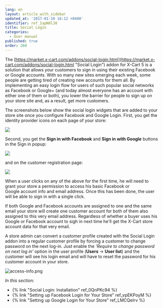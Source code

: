 ```yaml
---
lang: en
layout: article_with_sidebar
updated_at: '2017-01-10 16:12 +0400'
identifier: ref_IapN8lJ8
title: Social Login
categories:
  - User manual
published: true
order: 260
---
```

The [https://market.x-cart.com/addons/social-login.html](https://market.x-cart.com/addons/social-login.html "Social Login") addon for X-Cart 5 is a solution that allows your customers to sign in using their existing Facebook or Google accounts. With so many new sites emerging each week, some people are getting tired of creating new accounts for them all. By implementing an easy login flow for users of such popular social networks as Facebook or Google+ (and today almost everyone has an account with either one of them or both), you lower the barrier for people to sign up on your store site and, as a result, get more customers.

The screenshots below show the social login widgets that are added to your store site once you configure Facebook and Google Login. First, you get the identity provider icons on each page of your store:

![]({{site.baseurl}}/attachments/7504573/7602323.png)

Second, you get the **Sign in with Facebook** and **Sign in with Google** buttons in the Sign in popup:

![]({{site.baseurl}}/attachments/7504573/7602324.png)

and on the customer registration page:

![]({{site.baseurl}}/attachments/7504573/7602325.png)

When a user clicks on any of the above for the first time, he will need to grant your store a permission to access his basic Facebook or Google account info and email address. Once this has been done, the user will be able to sign in with a single click.

If both Google and Facebook accounts are assigned to one and the same email your store will create one customer account for both of them also assigned to this very email address. Regardless of whether a buyer uses his Google or Facebook account to sigh in next time he'll get the X-Cart store account data for that very email.

A store admin can convert a customer profile created with the Social Login addon into a regular customer profile by forcing a customer to change password on the next log-in. Just enable the _'Require to change password on next log in'_ option in the user profile (**Users** -> **User list**) and the customer will see his login email and will have to reset the password for his customer account in your store.

![access-info.png]({{site.baseurl}}/attachments/ref_IapN8lJ8/access-info.png)

_In this section:_

*   {% link "Social Login: Installation" ref_0QnPKc94 %}
*   {% link "Setting up Facebook Login for Your Store" ref_vpEKPoyM %}
*   {% link "Setting up Google Login for Your Store" ref_LMCQeIrv %}
